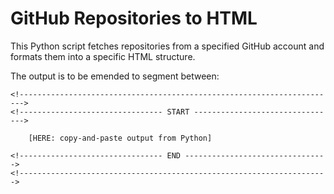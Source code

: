 # GitHub Repositories to HTML

This Python script fetches repositories from a specified GitHub account and formats them into a specific HTML structure.

The output is to be emended to segment between:
```
<!----------------------------------------------------------------------->
<!-------------------------------- START -------------------------------->

	[HERE: copy-and-paste output from Python]

<!-------------------------------- END -------------------------------->
<!--------------------------------------------------------------------->

```